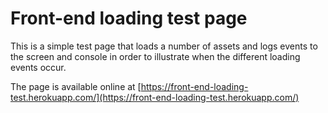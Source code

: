 # Front-end loading test page

This is a simple test page that loads a number of assets and logs events to the screen and console in order to illustrate when the different loading events occur.

The page is available online at [https://front-end-loading-test.herokuapp.com/](https://front-end-loading-test.herokuapp.com/)